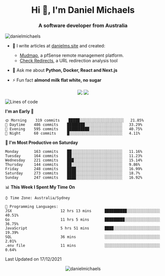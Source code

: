 <h1 align="center">Hi 👋, I'm Daniel Michaels</h1>
<h3 align="center">A software developer from Australia</h3>
<p align="left"> <img src="https://komarev.com/ghpvc/?username=danielmichaels" alt="danielmichaels" /> </p>

- 📝 I write articles at [danielms.site](https://danielms.site?ref=danielmichaels-github) and created:
    - [Mudmap](https://mudmap.io?ref=danielmichaels-github), a pfSense remote management platform.
    - [Check Redirects](https://www.check-redirects.com?ref=danielmichaels-github), a URL redirection analysis tool
- 💬 Ask me about **Python, Docker, React and Next.js**

- ⚡ Fun fact **almond milk flat white, no sugar**

<p align="center">
<a href="https://twitter.com/dansult" target="_blank"><img align="center" src="https://img.shields.io/badge/twitter-%231DA1F2.svg?&style=for-the-badge&logo=twitter&logoColor=white"></a>
<a href="https://linkedin.com/in/daniel-michaels" target="_blank"><img align="center" src="https://img.shields.io/badge/linkedin-%230077B5.svg?&style=for-the-badge&logo=linkedin&logoColor=white"></a>
</p>

<!--START_SECTION:waka-->
![Lines of code](https://img.shields.io/badge/From%20Hello%20World%20I%27ve%20Written--2%20Thousand%20lines%20of%20code-blue)

**I'm an Early 🐤** 

```text
🌞 Morning    319 commits    █████░░░░░░░░░░░░░░░░░░░░   21.85% 
🌆 Daytime    486 commits    ████████░░░░░░░░░░░░░░░░░   33.29% 
🌃 Evening    595 commits    ██████████░░░░░░░░░░░░░░░   40.75% 
🌙 Night      60 commits     █░░░░░░░░░░░░░░░░░░░░░░░░   4.11%

```
📅 **I'm Most Productive on Saturday** 

```text
Monday       163 commits    ██░░░░░░░░░░░░░░░░░░░░░░░   11.16% 
Tuesday      164 commits    ██░░░░░░░░░░░░░░░░░░░░░░░   11.23% 
Wednesday    221 commits    ███░░░░░░░░░░░░░░░░░░░░░░   15.14% 
Thursday     144 commits    ██░░░░░░░░░░░░░░░░░░░░░░░   9.86% 
Friday       248 commits    ████░░░░░░░░░░░░░░░░░░░░░   16.99% 
Saturday     273 commits    ████░░░░░░░░░░░░░░░░░░░░░   18.7% 
Sunday       247 commits    ████░░░░░░░░░░░░░░░░░░░░░   16.92%

```


📊 **This Week I Spent My Time On** 

```text
⌚︎ Time Zone: Australia/Sydney

💬 Programming Languages: 
JSX                      12 hrs 13 mins      ██████████░░░░░░░░░░░░░░░   40.51% 
Go                       11 hrs 5 mins       █████████░░░░░░░░░░░░░░░░   36.75% 
JavaScript               5 hrs 51 mins       ████░░░░░░░░░░░░░░░░░░░░░   19.39% 
SQL                      36 mins             ░░░░░░░░░░░░░░░░░░░░░░░░░   2.01% 
.env file                11 mins             ░░░░░░░░░░░░░░░░░░░░░░░░░   0.64%

```


 Last Updated on 17/12/2021
<!--END_SECTION:waka-->

<p align="center"> <img src="https://github-readme-stats.vercel.app/api?username=danielmichaels&show_icons=true" alt="danielmichaels" /> </p>

